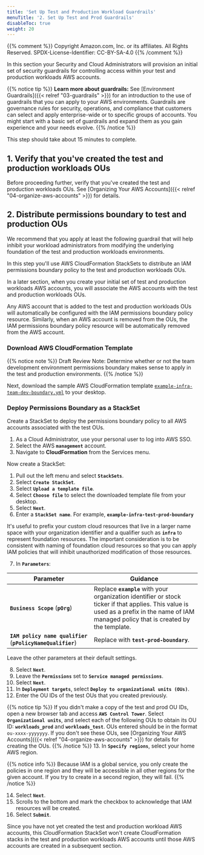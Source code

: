 ```yaml
---
title: 'Set Up Test and Production Workload Guardrails'
menuTitle: '2. Set Up Test and Prod Guardrails'
disableToc: true
weight: 20
---
```


{{% comment %}}
Copyright Amazon.com, Inc. or its affiliates. All Rights Reserved.
SPDX-License-Identifier: CC-BY-SA-4.0
{{% /comment %}}

In this section your Security and Cloud Administrators will provision an initial set of security guardrails for controlling access within your test and production workloads AWS accounts.

{{% notice tip %}}
**Learn more about guardrails:** See [Environment Guardrails]({{< relref "03-guardrails" >}}) for an introduction to the use of guardrails that you can apply to your AWS environments.  Guardrails are governance rules for security, operations, and compliance that customers can select and apply enterprise-wide or to specific groups of accounts. You might start with a basic set of guardrails and expand them as you gain experience and your needs evolve.
{{% /notice %}}

This step should take about 15 minutes to complete.

## 1. Verify that you've created the test and production workloads OUs

Before proceeding further, verify that you've created the test and production workloads OUs. See [Organizing Your AWS Accounts]({{< relref "04-organize-aws-accounts" >}}) for details.

## 2. Distribute permissions boundary to test and production OUs

We recommend that you apply at least the following guardrail that will help inhibit your workload administrators from modifying the underlying foundation of the test and production workloads environments.

In this step you'll use AWS CloudFormation StackSets to distribute an IAM permissions boundary policy to the test and production workloads OUs.

In a later section, when you create your initial set of test and production workloads AWS accounts, you will associate the AWS accounts with the test and production workloads OUs. 

Any AWS account that is added to the test and production workloads OUs will automatically be configured with the IAM permissions boundary policy resource.  Similarly, when an AWS account is removed from the OUs, the IAM permissions boundary policy resource will be automatically removed from the AWS account.

### Download AWS CloudFormation Template

{{% notice note %}}
Draft Review Note: Determine whether or not the team development environment permissions boundary makes sense to apply in the test and production environments.
{{% /notice %}}

Next, download the sample AWS CloudFormation template [`example-infra-team-dev-boundary.yml`](/code-samples/iam-policies/example-infra-team-dev-boundary.yml) to your desktop.

### Deploy Permissions Boundary as a StackSet

Create a StackSet to deploy the permissions boundary policy to all AWS accounts associated with the test OUs.

1. As a Cloud Administrator, use your personal user to log into AWS SSO.
2. Select the AWS **`management`** account.
3. Navigate to **CloudFormation** from the Services menu.

Now create a StackSet:

1. Pull out the left menu and select **`StackSets`**.
2. Select **`Create StackSet`**.
3. Select **`Upload a template file`**.
4. Select **`Choose file`** to select the downloaded template file from your desktop.
5. Select **`Next`**.
6. Enter a **`StackSet name`**. For example, **`example-infra-test-prod-boundary`**

It's useful to prefix your custom cloud resources that live in a larger name space with your organization identifier and a qualifier such as **`infra`** to represent foundation resources. The important consideration is to be consistent with naming of foundation cloud resources so that you can apply IAM policies that will inhibit unauthorized modification of those resources.

7. In **`Parameters`**:

|Parameter|Guidance|
|---------|--------|
|**`Business Scope`** (**`pOrg`**)|Replace **`example`** with your organization identifier or stock ticker if that applies. This value is used as a prefix in the name of IAM managed policy that is created by the template.|
|**`IAM policy name qualifier`** (**`pPolicyNameQualifier`**)|Replace with **`test-prod-boundary`**.|

Leave the other parameters at their default settings.

8. Select **`Next`**.
9. Leave the **`Permissions`** set to **`Service managed permissions`**.
10. Select **`Next`**.
11. In **`Deployment targets`**, select **`Deploy to organizational units (OUs)`**.
12. Enter the OU IDs of the test OUs that you created previously.  

{{% notice tip %}}
If you didn't make a copy of the test and prod OU IDs, open a new browser tab and access **`AWS Control Tower`**. Select **`Organizational units`**, and select each of the following OUs to obtain its OU ID: **`workloads_prod`** and **`workloads_test`**. OUs entered should be in the format `ou-xxxx-yyyyyyy`. If you don't see these OUs, see [Organizing Your AWS Accounts]({{< relref "04-organize-aws-accounts" >}}) for details for creating the OUs.
{{% /notice %}}
13. In **`Specify regions`**, select your home AWS region.

{{% notice info %}}
Because IAM is a global service, you only create the policies in one region and they will be accessible in all other regions for the given account.  If you try to create in a second region, they will fail.
{{% /notice %}}

14. Select **`Next`**.
15. Scrolls to the bottom and mark the checkbox to acknowledge that IAM resources will be created.
16. Select **`Submit`**.

Since you have not yet created the test and production workload AWS accounts, this CloudFormation StackSet won't create CloudFormation stacks in the test and production workloads AWS accounts until those AWS accounts are created in a subsequent section.